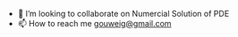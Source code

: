 
- 💞️ I’m looking to collaborate on Numercial Solution of PDE
- 📫 How to reach me gouweig@gmail.com



<!---
KevinWeiMath/KevinWeiMath is a ✨ special ✨ repository because its `README.md` (this file) appears on your GitHub profile.
You can click the Preview link to take a look at your changes.
--->
